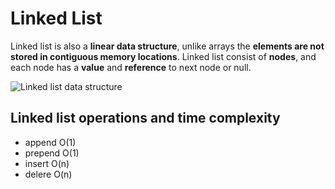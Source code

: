 # Linked List

Linked list is also a **linear data structure**, unlike arrays the **elements are not stored in contiguous memory locations**. Linked list consist of **nodes**, and each node has a **value** and **reference** to next node or null.

![Linked list data structure](https://github.com/isandeepbansal/data-structures-and-algorithms/blob/main/assets/linked-list.webp)

## Linked list operations and time complexity

- append O(1)
- prepend O(1)
- insert O(n)
- delere O(n)

